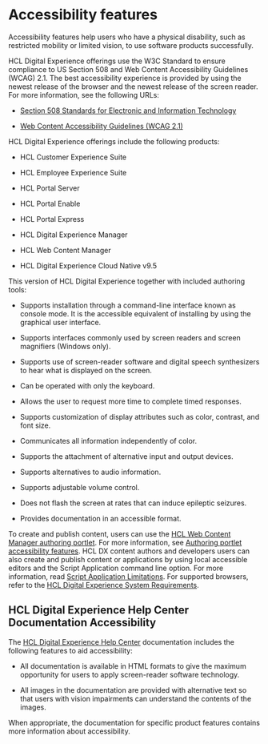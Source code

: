 # Accessibility features

Accessibility features help users who have a physical disability, such as restricted mobility or limited vision, to use software products successfully.

HCL Digital Experience offerings use the W3C Standard to ensure compliance to US Section 508 and Web Content Accessibility Guidelines (WCAG) 2.1. The best accessibility experience is provided by using the newest release of the browser and the newest release of the screen reader. For more information, see the following URLs:

-	[Section 508 Standards for Electronic and Information Technology](https://www.access-board.gov/guidelines-and-standards/communications-and-it/about-the-section-508-standards/section-508-standards/)

-	[Web Content Accessibility Guidelines (WCAG 2.1)](https://www.w3.org/TR/WCAG21/)     

HCL Digital Experience offerings include the following products:

-	HCL Customer Experience Suite

-	HCL Employee Experience Suite

-	HCL Portal Server

-	HCL Portal Enable

-	HCL Portal Express

-	HCL Digital Experience Manager

-	HCL Web Content Manager

-	HCL Digital Experience Cloud Native v9.5

This version of HCL Digital Experience together with included authoring tools: 

-	Supports installation through a command-line interface known as console mode. It is the accessible equivalent of installing by using the graphical user interface.

-	Supports interfaces commonly used by screen readers and screen magnifiers (Windows only).

-	Supports use of screen-reader software and digital speech synthesizers to hear what is displayed on the screen.

-	Can be operated with only the keyboard.

-	Allows the user to request more time to complete timed responses.

-	Supports customization of display attributes such as color, contrast, and font size.

-	Communicates all information independently of color.

-	Supports the attachment of alternative input and output devices.

-	Supports alternatives to audio information.

-	Supports adjustable volume control.

-	Does not flash the screen at rates that can induce epileptic seizures.

-	Provides documentation in an accessible format.

To create and publish content, users can use the [HCL Web Content Manager authoring portlet](../../build_sites/create_sites/authoring_tools/site_auth_portlet.md). For more information, see [Authoring portlet accessibility features](../../manage_content/wcm_authoring/authoring_portlet/accessibility.md). HCL DX content authors and developers users can also create and publish content or applications by using local accessible editors and the Script Application command line option. For more information, read [Script Application Limitations](../../extend_dx/script_application/limitations.md). For supported browsers, refer to the [HCL Digital Experience System Requirements](../system_requirements/index.md).

## HCL Digital Experience Help Center Documentation Accessibility 

The [HCL Digital Experience Help Center](../product_overview/index.md) documentation includes the following features to aid accessibility:

-	All documentation is available in HTML formats to give the maximum opportunity for users to apply screen-reader software technology.

-	All images in the documentation are provided with alternative text so that users with vision impairments can understand the contents of the images.

When appropriate, the documentation for specific product features contains more information about accessibility.



